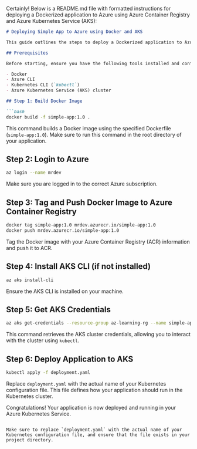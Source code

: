 Certainly! Below is a README.md file with formatted instructions for deploying a Dockerized application to Azure using Azure Container Registry and Azure Kubernetes Service (AKS):

```markdown
# Deploying Simple App to Azure using Docker and AKS

This guide outlines the steps to deploy a Dockerized application to Azure Container Registry (ACR) and Azure Kubernetes Service (AKS).

## Prerequisites

Before starting, ensure you have the following tools installed and configured:

- Docker
- Azure CLI
- Kubernetes CLI (`kubectl`)
- Azure Kubernetes Service (AKS) cluster

## Step 1: Build Docker Image

```bash
docker build -f simple-app:1.0 .
```

This command builds a Docker image using the specified Dockerfile (`simple-app:1.0`). Make sure to run this command in the root directory of your application.

## Step 2: Login to Azure

```bash
az login --name mrdev
```

Make sure you are logged in to the correct Azure subscription.

## Step 3: Tag and Push Docker Image to Azure Container Registry

```bash
docker tag simple-app:1.0 mrdev.azurecr.io/simple-app:1.0
docker push mrdev.azurecr.io/simple-app:1.0
```

Tag the Docker image with your Azure Container Registry (ACR) information and push it to ACR.

## Step 4: Install AKS CLI (if not installed)

```bash
az aks install-cli
```

Ensure the AKS CLI is installed on your machine.

## Step 5: Get AKS Credentials

```bash
az aks get-credentials --resource-group az-learning-rg --name simple-app-aks
```

This command retrieves the AKS cluster credentials, allowing you to interact with the cluster using `kubectl`.

## Step 6: Deploy Application to AKS

```bash
kubectl apply -f deployment.yaml
```

Replace `deployment.yaml` with the actual name of your Kubernetes configuration file. This file defines how your application should run in the Kubernetes cluster.

Congratulations! Your application is now deployed and running in your Azure Kubernetes Service.

```

Make sure to replace `deployment.yaml` with the actual name of your Kubernetes configuration file, and ensure that the file exists in your project directory.